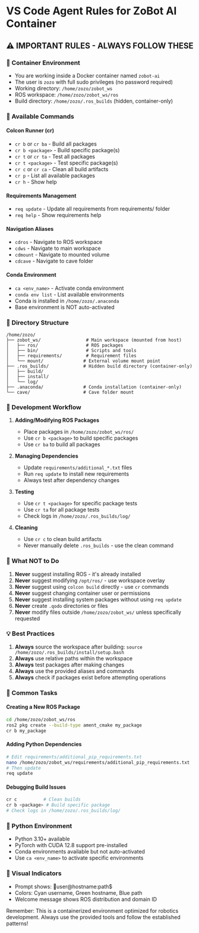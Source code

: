 # VS Code Agent Rules for ZoBot AI Container

## ⚠️ IMPORTANT RULES - ALWAYS FOLLOW THESE

### 🐳 Container Environment
- You are working inside a Docker container named `zobot-ai`
- The user is `zozo` with full sudo privileges (no password required)
- Working directory: `/home/zozo/zobot_ws`
- ROS workspace: `/home/zozo/zobot_ws/ros`
- Build directory: `/home/zozo/.ros_builds` (hidden, container-only)

### 🤖 Available Commands

#### Colcon Runner (cr)
- `cr b` or `cr ba` - Build all packages
- `cr b <package>` - Build specific package(s)
- `cr t` or `cr ta` - Test all packages
- `cr t <package>` - Test specific package(s)
- `cr c` or `cr ca` - Clean all build artifacts
- `cr p` - List all available packages
- `cr h` - Show help

#### Requirements Management
- `req update` - Update all requirements from requirements/ folder
- `req help` - Show requirements help

#### Navigation Aliases
- `cdros` - Navigate to ROS workspace
- `cdws` - Navigate to main workspace
- `cdmount` - Navigate to mounted volume
- `cdcave` - Navigate to cave folder

#### Conda Environment
- `ca <env_name>` - Activate conda environment
- `conda env list` - List available environments
- Conda is installed in `/home/zozo/.anaconda`
- Base environment is NOT auto-activated

### 📁 Directory Structure
```
/home/zozo/
├── zobot_ws/                 # Main workspace (mounted from host)
│   ├── ros/                  # ROS packages
│   ├── bin/                  # Scripts and tools
│   ├── requirements/         # Requirement files
│   └── mount/               # External volume mount point
├── .ros_builds/             # Hidden build directory (container-only)
│   ├── build/
│   ├── install/
│   └── log/
├── .anaconda/               # Conda installation (container-only)
└── cave/                    # Cave folder mount
```

### 🔧 Development Workflow

1. **Adding/Modifying ROS Packages**
   - Place packages in `/home/zozo/zobot_ws/ros/`
   - Use `cr b <package>` to build specific packages
   - Use `cr ba` to build all packages

2. **Managing Dependencies**
   - Update `requirements/additional_*.txt` files
   - Run `req update` to install new requirements
   - Always test after dependency changes

3. **Testing**
   - Use `cr t <package>` for specific package tests
   - Use `cr ta` for all package tests
   - Check logs in `/home/zozo/.ros_builds/log/`

4. **Cleaning**
   - Use `cr c` to clean build artifacts
   - Never manually delete `.ros_builds` - use the clean command

### 🚫 What NOT to Do

1. **Never** suggest installing ROS - it's already installed
2. **Never** suggest modifying `/opt/ros/` - use workspace overlay
3. **Never** suggest using `colcon build` directly - use `cr` commands
4. **Never** suggest changing container user or permissions
5. **Never** suggest installing system packages without using `req update`
6. **Never** create `.qodo` directories or files
7. **Never** modify files outside `/home/zozo/zobot_ws/` unless specifically requested

### 💡 Best Practices

1. **Always** source the workspace after building: `source /home/zozo/.ros_builds/install/setup.bash`
2. **Always** use relative paths within the workspace
3. **Always** test packages after making changes
4. **Always** use the provided aliases and commands
5. **Always** check if packages exist before attempting operations

### 🎯 Common Tasks

#### Creating a New ROS Package
```bash
cd /home/zozo/zobot_ws/ros
ros2 pkg create --build-type ament_cmake my_package
cr b my_package
```

#### Adding Python Dependencies
```bash
# Edit requirements/additional_pip_requirements.txt
nano /home/zozo/zobot_ws/requirements/additional_pip_requirements.txt
# Then update
req update
```

#### Debugging Build Issues
```bash
cr c          # Clean builds
cr b <package> # Build specific package
# Check logs in /home/zozo/.ros_builds/log/
```

### 🐍 Python Environment
- Python 3.10+ available
- PyTorch with CUDA 12.8 support pre-installed
- Conda environments available but not auto-activated
- Use `ca <env_name>` to activate specific environments

### 🎨 Visual Indicators
- Prompt shows: 🤖user@hostname:path$
- Colors: Cyan username, Green hostname, Blue path
- Welcome message shows ROS distribution and domain ID

Remember: This is a containerized environment optimized for robotics development. Always use the provided tools and follow the established patterns!
